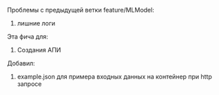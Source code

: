 Проблемы с предыдущей ветки feature/MLModel:
1) лишние логи

Эта фича для:
1) Создания АПИ

Добавил:
1) example.json для примера входных данных на контейнер при http запросе
